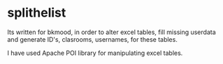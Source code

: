 # splithelist

Its written for bkmood, in order to alter excel tables, fill missing userdata and generate ID's, clasrooms, usernames, for these tables.

I have used Apache POI library for manipulating excel tables.
